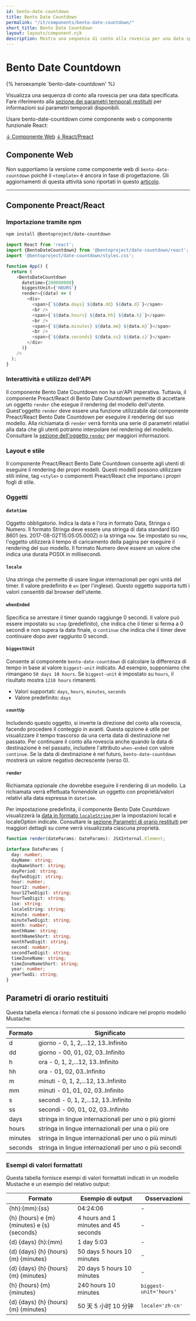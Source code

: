 ```yaml
---
id: bento-date-countdown
title: Bento Date Countdown
permalink: "/it/components/bento-date-countdown/"
short_title: Bento Date Countdown
layout: layouts/component.njk
description: Mostra una sequenza di conto alla rovescia per una data specificata.
---
```


# Bento Date Countdown

{% heroexample 'bento-date-countdown' %}

Visualizza una sequenza di conto alla rovescia per una data specificata. Fare riferimento alla [sezione dei parametri temporali restituiti](#returned-time-parameters) per informazioni sui parametri temporali disponibili.

<div class="bd-usage bd-card bd-card--light-sea-green">
<p>Usare bento-date-countdown come componente web o componente funzionale React:</p> <a class="bd-button" href="#web-component">↓ Componente Web</a> <a class="bd-button" href="#preact%2Freact-component">↓ React/Preact</a>
</div>

## Componente Web

Non supportiamo la versione come componente web di `bento-date-countdown` poiché il `<template>` è ancora in fase di progettazione. Gli aggiornamenti di questa attività sono riportati in questo [articolo](https://go.amp.dev/issue/36619).

<!--
An older version of this file contains the removed section, though it's incorrect:

https://github.com/ampproject/amphtml/blob/422d171e87571c4d125a2bf956e78e92444c10e8/extensions/amp-date-countdown/1.0/README.md
-->

---

## Componente Preact/React

### Importazione tramite npm

```bash
npm install @bentoproject/date-countdown
```

```javascript
import React from 'react';
import {BentoDateCountdown} from '@bentoproject/date-countdown/react';
import '@bentoproject/date-countdown/styles.css';

function App() {
  return (
    <BentoDateCountdown
      datetime={200000000}
      biggestUnit={'HOURS'}
      render={(data) => (
        <div>
          <span>{`${data.days} ${data.dd} ${data.d}`}</span>
          <br />
          <span>{`${data.hours} ${data.hh} ${data.h}`}</span>
          <br />
          <span>{`${data.minutes} ${data.mm} ${data.m}`}</span>
          <br />
          <span>{`${data.seconds} ${data.ss} ${data.s}`}</span>
        </div>
      )}
    />
  );
}
```

### Interattività e utilizzo dell'API

Il componente Bento Date Countdown non ha un'API imperativa. Tuttavia, il componente Preact/React di Bento Date Countdown permette di accettare un oggetto `render` che esegue il rendering del modello dell'utente. Quest'oggetto `render` deve essere una funzione utilizzabile dal componente Preact/React Bento Date Countdown per eseguire il rendering del suo modello. Alla richiamata di `render` verrà fornita una serie di parametri relativi alla data che gli utenti potranno interpolare nel rendering del modello. Consultare la <a href="#render" data-md-type="link">sezione dell'oggetto `render`</a> per maggiori informazioni.

### Layout e stile

Il componente Preact/React Bento Date Countdown consente agli utenti di eseguire il rendering dei propri modelli. Questi modelli possono utilizzare stili inline, tag `<style>` o componenti Preact/React che importano i propri fogli di stile.

### Oggetti

#### `datetime`

Oggetto obbligatorio. Indica la data e l'ora in formato Data, Stringa o Numero. Il formato Stringa deve essere una stringa di data standard ISO 8601 (es. 2017-08-02T15:05:05.000Z) o la stringa `now`. Se impostato su `now`, l'oggetto utilizzerà il tempo di caricamento della pagina per eseguire il rendering del suo modello. Il formato Numero deve essere un valore che indica una durata POSIX in millisecondi.

#### `locale`

Una stringa che permette di usare lingue internazionali per ogni unità del timer. Il valore predefinito è `en` (per l'inglese). Questo oggetto supporta tutti i valori consentiti dal browser dell'utente.

#### `whenEnded`

Specifica se arrestare il timer quando raggiunge 0 secondi. Il valore può essere impostato su `stop` (predefinito), che indica che il timer si ferma a 0 secondi e non supera la data finale, o `continue` che indica che il timer deve continuare dopo aver raggiunto 0 secondi.

#### `biggestUnit`

Consente al componente `bento-date-countdown` di calcolare la differenza di tempo in base al valore `biggest-unit` indicato. Ad esempio, supponiamo che rimangano `50 days 10 hours`. Se `biggest-unit` è impostato su `hours`, il risultato mostra `1210 hours` rimanenti.

- Valori supportati: `days`, `hours`, `minutes`, `seconds`
- Valore predefinito: `days`

#### `countUp`

Includendo questo oggetto, si inverte la direzione del conto alla rovescia, facendo procedere il conteggio in avanti. Questa opzione è utile per visualizzare il tempo trascorso da una certa data di destinazione nel passato. Per continuare il conto alla rovescia anche quando la data di destinazione è nel passato, includere l'attributo `when-ended` con valore `continue`. Se la data di destinazione è nel futuro, `bento-date-countdown` mostrerà un valore negativo decrescente (verso 0).

#### `render`

Richiamata opzionale che dovrebbe eseguire il rendering di un modello. La richiamata verrà effettuata fornendole un oggetto con proprietà/valori relativi alla data espressa in `datetime`.

Per impostazione predefinita, il componente Bento Date Countdown visualizzerà la [data in formato `localeString` ](https://developer.mozilla.org/en-US/docs/Web/JavaScript/Reference/Global_Objects/Date/toLocaleString) per la impostazioni locali e localeOption indicate. Consultare  la [sezione Parametri di orario restituiti](#returned-time-parameters) per maggiori dettagli su come verrà visualizzata ciascuna proprietà.

```typescript
function render(dateParams: DateParams): JSXInternal.Element;

interface DateParams {
  day: number;
  dayName: string;
  dayNameShort: string;
  dayPeriod: string;
  dayTwoDigit: string;
  hour: number;
  hour12: number;
  hour12TwoDigit: string;
  hourTwoDigit: string;
  iso: string;
  localeString: string;
  minute: number;
  minuteTwoDigit: string;
  month: number;
  monthName: string;
  monthNameShort: string;
  monthTwoDigit: string;
  second: number;
  secondTwoDigit: string;
  timeZoneName: string;
  timeZoneNameShort: string;
  year: number;
  yearTwoDi: string;
}
```

## Parametri di orario restituiti

Questa tabella elenca i formati che si possono indicare nel proprio modello Mustache:

Formato | Significato
--- | ---
d | giorno - 0, 1, 2,...12, 13..Infinito
dd | giorno - 00, 01, 02, 03..Infinito
h | ora - 0, 1, 2,...12, 13..Infinito
hh | ora - 01, 02, 03..Infinito
m | minuti - 0, 1, 2,...12, 13..Infinito
mm | minuti - 01, 01, 02, 03..Infinito
s | secondi - 0, 1, 2,...12, 13..Infinito
ss | secondi - 00, 01, 02, 03..Infinito
days | stringa in lingue internazionali per uno o più giorni
hours | stringa in lingue internazionali per una o più ore
minutes | stringa in lingue internazionali per uno o più minuti
seconds | stringa in lingue internazionali per uno o più secondi

### Esempi di valori formattati

Questa tabella fornisce esempi di valori formattati indicati in un modello Mustache e un esempio del relativo output:

Formato | Esempio di output | Osservazioni
--- | --- | ---
{hh}:{mm}:{ss} | 04:24:06 | -
{h} {hours} e {m} {minutes} e {s} {seconds} | 4 hours and 1 minutes and 45 seconds | -
{d} {days} {h}:{mm} | 1 day 5:03 | -
{d} {days} {h} {hours} {m} {minutes} | 50 days 5 hours 10 minutes | -
{d} {days} {h} {hours} {m} {minutes} | 20 days 5 hours 10 minutes | -
{h} {hours} {m} {minutes} | 240 hours 10 minutes | `biggest-unit='hours'`
{d} {days} {h} {hours} {m} {minutes} | 50 天 5 小时 10 分钟 | `locale='zh-cn'`
